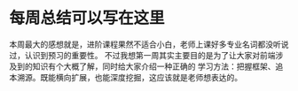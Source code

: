 # 每周总结可以写在这里
本周最大的感想就是，进阶课程果然不适合小白，老师上课好多专业名词都没听说过，认识到预习的重要性。
不过我想第一周其实主要目的是为了让大家对前端涉及到的知识有个大概了解，同时给大家介绍一种正确的
学习方法：把握框架、追本溯源。既能横向扩展，也能深度挖掘，这应该就是老师想表达的。